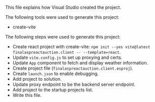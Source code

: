 This file explains how Visual Studio created the project.

The following tools were used to generate this project:
- create-vite

The following steps were used to generate this project:
- Create react project with create-vite: `npm init --yes vite@latest finalaspreactauction.client -- --template=react`.
- Update `vite.config.js` to set up proxying and certs.
- Update `App` component to fetch and display weather information.
- Create project file (`finalaspreactauction.client.esproj`).
- Create `launch.json` to enable debugging.
- Add project to solution.
- Update proxy endpoint to be the backend server endpoint.
- Add project to the startup projects list.
- Write this file.
